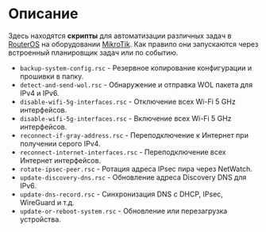 # Описание
Здесь находятся **скрипты** для автоматизации различных задач в [RouterOS](https://mikrotik.com/software) на оборудовании [MikroTik](https://mikrotik.com/aboutus). Как правило они запускаются через встроенный планировщик задач или по событию.

- `backup-system-config.rsc` - Резервное копирование конфигурации и прошивки в папку.
- `detect-and-send-wol.rsc` - Обнаружение и отправка WOL пакета для IPv4 и IPv6.
- `disable-wifi-5g-interfaces.rsc` - Отключение всех Wi-Fi 5 GHz интерфейсов.
- `disable-wifi-5g-interfaces.rsc` - Включение всех Wi-Fi 5 GHz интерфейсов.
- `reconnect-if-gray-address.rsc` - Переподключение к Интернет при получении серого IPv4.
- `reconnect-internet-interfaces.rsc` - Переподключение всех Интернет интерфейсов.
- `rotate-ipsec-peer.rsc` - Ротация адреса IPsec пира через NetWatch.
- `update-discovery-dns.rsc` - Обновление адреса Discovery DNS для IPv6.
- `update-dns-record.rsc` - Синхронизация DNS с DHCP, IPsec, WireGuard и т.д.
- `update-or-reboot-system.rsc` - Обновление или перезагрузка устройства.